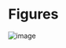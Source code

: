 # Figures

![image](https://github.com/dirigiblelabs/curriculum/IvaMilusheva/Images/PowerPoint_Squares.PNG "squares")
